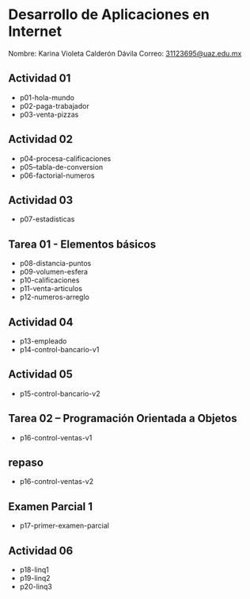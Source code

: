 # Desarrollo de Aplicaciones en Internet

Nombre: Karina Violeta Calderón Dávila
Correo: 31123695@uaz.edu.mx

## Actividad 01
- p01-hola-mundo
- p02-paga-trabajador
- p03-venta-pizzas

## Actividad 02
- p04-procesa-calificaciones
- p05–tabla-de-conversion
- p06-factorial-numeros

## Actividad 03
- p07-estadisticas

## Tarea 01 - Elementos básicos
- p08-distancia-puntos
- p09-volumen-esfera
- p10-calificaciones
- p11-venta-articulos
- p12-numeros-arreglo

## Actividad 04
- p13-empleado
- p14-control-bancario-v1

## Actividad 05
- p15-control-bancario-v2

##  Tarea 02 – Programación Orientada a Objetos
- p16-control-ventas-v1

##  repaso
- p16-control-ventas-v2

##  Examen Parcial 1
- p17-primer-examen-parcial

## Actividad 06
- p18-linq1
- p19-linq2
- p20-linq3